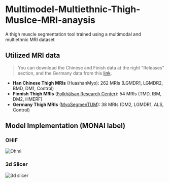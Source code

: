 # Multimodel-Multiethnic-Thigh-Muslce-MRI-anaysis
A thigh muscle segmentation tool trained using a multimodal and multiethnic MRI dataset 

## Utilized MRI data 
> You can download the Chinese and Finish data at the right "Releases" section, and the Germany data from this [link](https://osf.io/svwa7/?view_only=c2c980c17b3a40fca35d088a3cdd83e2). 
- **Han Chinese Thigh MRIs** (HuashanMyo): 262 MRIs (LGMDR1, LGMDR2, BMD, DM1, Control)
- **Finnish Thigh MRIs** ([Folkhälsan Research Center](https://www.folkhalsan.fi/en/knowledge/research/genetics/group-udd/)): 54 MRIs (TMD, IBM, DM2, HMERF)
- **Germany Thigh MRIs** ([MyoSegmenTUM](https://dx.plos.org/10.1371/journal.pone.0198200)): 38 MRIs (DM2, LGMDR1, ALS, Control)

## Model Implementation (MONAI label)
### OHIF 
![Ohmi](https://github.com/Hirriririir/Multimodel-Multiethnic-Thigh-Muslce-MRI-anaysis/assets/74590379/856ac1e4-b015-4c39-bbda-ba843bc0a415)
### 3d Slicer
![3d slicer](https://github.com/Hirriririir/Multimodel-Multiethnic-Thigh-Muslce-MRI-anaysis/assets/74590379/5b56c5ab-f614-4212-a8cb-daf467209208)
